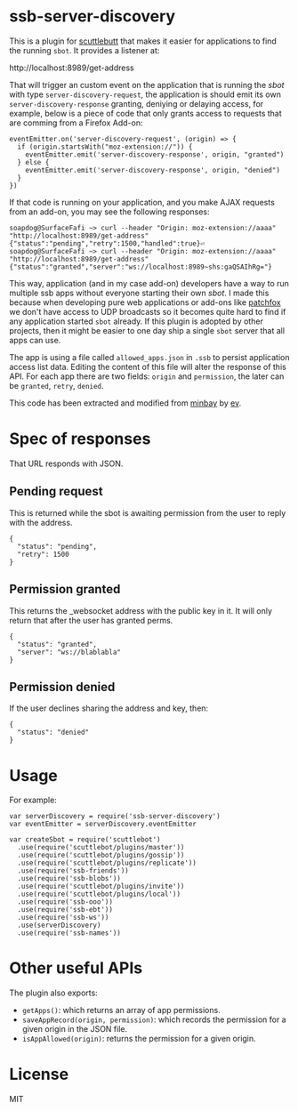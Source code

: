 # ssb-server-discovery

This is a plugin for [scuttlebutt](http://scuttlebot.io) that makes it easier for applications to find the running `sbot`. It provides a listener at:

  http://localhost:8989/get-address

That will trigger an custom event on the application that is running the _sbot_ with type `server-discovery-request`, the application is should emit its own `server-discovery-response` granting, deniying or delaying access, for example, below is a piece of code that only grants access to requests that are comming from a Firefox Add-on:

```
eventEmitter.on('server-discovery-request', (origin) => {
  if (origin.startsWith("moz-extension://")) {
    eventEmitter.emit('server-discovery-response', origin, "granted")
  } else {
    eventEmitter.emit('server-discovery-response', origin, "denied")
  }
})
```
If that code is running on your application, and you make AJAX requests from an add-on, you may see the following responses:

```
soapdog@SurfaceFafi ~> curl --header "Origin: moz-extension://aaaa" "http://localhost:8989/get-address"
{"status":"pending","retry":1500,"handled":true}⏎                                                                                  soapdog@SurfaceFafi ~> curl --header "Origin: moz-extension://aaaa" "http://localhost:8989/get-address"
{"status":"granted","server":"ws://localhost:8989~shs:gaQSAIhRg="}
```

This way, application (and in my case add-on) developers have a way to run multiple ssb apps without everyone starting their own _sbot_. I made this because when developing pure web applications or add-ons like [patchfox](https://github.com/soapdog/patchfox) we don't have access to UDP broadcasts so it becomes quite hard to find if any application started `sbot` already. If this plugin is adopted by other projects, then it might be easier to one day ship a single `sbot` server that all apps can use.

The app is using a file called `allowed_apps.json` in `.ssb` to persist application access list data. Editing the content of this file will alter the response of this API. For each app there are two fields: `origin` and `permission`, the later can be `granted`, `retry`, `denied`.

This code has been extracted and modified from [minbay](https://github.com/evbogue/minbay/) by [ev](https://github.com/evbogue/).

# Spec of responses
That URL responds with JSON.

## Pending request

This is returned while the sbot is awaiting permission from the user to reply with the address.

```
{
  "status": "pending",
  "retry": 1500
}
```

## Permission granted

This returns the _websocket address with the public key in it. It will only return that after the user has granted perms.

```
{
  "status": "granted",
  "server": "ws://blablabla"
}
```

## Permission denied

If the user declines sharing the address and key, then:

```
{
  "status": "denied"
}
```

# Usage

For example:

```
var serverDiscovery = require('ssb-server-discovery')
var eventEmitter = serverDiscovery.eventEmitter

var createSbot = require('scuttlebot')
  .use(require('scuttlebot/plugins/master'))
  .use(require('scuttlebot/plugins/gossip'))
  .use(require('scuttlebot/plugins/replicate'))
  .use(require('ssb-friends'))
  .use(require('ssb-blobs'))
  .use(require('scuttlebot/plugins/invite'))
  .use(require('scuttlebot/plugins/local'))
  .use(require('ssb-ooo'))
  .use(require('ssb-ebt'))
  .use(require('ssb-ws'))
  .use(serverDiscovery)
  .use(require('ssb-names'))
```

# Other useful APIs
The plugin also exports:

* `getApps()`: which returns an array of app permissions.
* `saveAppRecord(origin, permission)`: which records the permission for a given origin in the JSON file.
* `isAppAllowed(origin)`: returns the permission for a given origin. 

# License 
MIT
